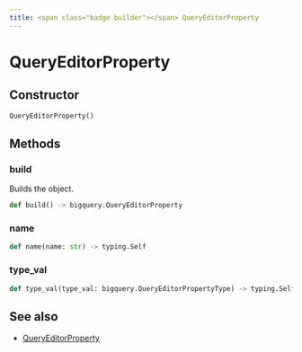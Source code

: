 ```yaml
---
title: <span class="badge builder"></span> QueryEditorProperty
---
```

# <span class="badge builder"></span> QueryEditorProperty

## Constructor

```python
QueryEditorProperty()
```
## Methods

### <span class="badge object-method"></span> build

Builds the object.

```python
def build() -> bigquery.QueryEditorProperty
```

### <span class="badge object-method"></span> name

```python
def name(name: str) -> typing.Self
```

### <span class="badge object-method"></span> type_val

```python
def type_val(type_val: bigquery.QueryEditorPropertyType) -> typing.Self
```

## See also

 * <span class="badge object-type-class"></span> [QueryEditorProperty](./object-QueryEditorProperty.md)
